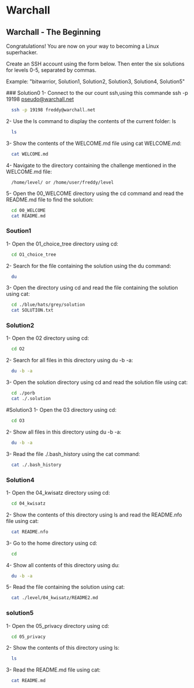# Warchall

## Warchall - The Beginning

Congratulations! You are now on your way to becoming a Linux superhacker.

Create an SSH account using the form below. Then enter the six solutions for levels 0-5, separated by commas.

Example: "bitwarrior, Solution1, Solution2, Solution3, Solution4, Solution5"

### Solution0
1- Connect to the our count ssh,using this commande
ssh -p 19198 pseudo@warchall.net
```bash
  ssh -p 19198 freddy@warchall.net
```

2- Use the ls command to display the contents of the current folder:
ls 
```bash
  ls
```

3- Show the contents of the WELCOME.md file using cat WELCOME.md:
```bash
  cat WELCOME.md
```

4- Navigate to the directory containing the challenge mentioned in the WELCOME.md file:
```
  /home/level/ or /home/user/freddy/level
```

5- Open the 00_WELCOME directory using the cd command and read the README.md file to find the solution:
```bash
  cd 00_WELCOME
  cat README.md
```
### Soution1
1- Open the 01_choice_tree directory using cd:
```bash
  cd O1_choice_tree
```
2- Search for the file containing the solution using the du command:
```bash
  du
```
3- Open the directory using cd and read the file containing the solution using cat:
```bash
  cd ./blue/hats/grey/solution
  cat SOLUTION.txt
```

### Solution2
1- Open the 02 directory using cd:
```bash
  cd O2
```
2- Search for all files in this directory using du -b -a:
```bash
  du -b -a
```
3- Open the solution directory using cd and read the solution file using cat:
```bash
  cd ./porb
  cat ./.solution
```

#Solution3
1- Open the 03 directory using cd:
```bash
  cd O3
```
2- Show all files in this directory using du -b -a:
```bash
  du -b -a
```
3- Read the file ./.bash_history using the cat command:
```bash
  cat ./.bash_history
```

### Solution4
1- Open the 04_kwisatz directory using cd:
```bash
  cd 04_kwisatz
```
2- Show the contents of this directory using ls and read the README.nfo file using cat:
```bash
  cat README.nfo
```
3- Go to the home directory using cd:
```bash
  cd 
```
4- Show all contents of this directory using du:
```bash
  du -b -a
```
5- Read the file containing the solution using cat:
```bash
  cat ./level/04_kwisatz/README2.md
```
### solution5
1- Open the 05_privacy directory using cd:
```bash
  cd 05_privacy
```
2- Show the contents of this directory using ls:
```bash
  ls
```
3- Read the README.md file using cat:
```bash
  cat README.md 
```
